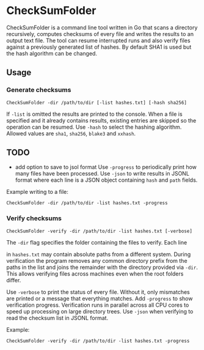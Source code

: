 # CheckSumFolder

CheckSumFolder is a command line tool written in Go that scans a directory
recursively, computes checksums of every file and writes the results to an
output text file. The tool can resume interrupted runs and also verify files
against a previously generated list of hashes. By default SHA1 is used but the
hash algorithm can be changed.

## Usage

### Generate checksums
```
CheckSumFolder -dir /path/to/dir [-list hashes.txt] [-hash sha256]
```
If `-list` is omitted the results are printed to the console. When a file is
specified and it already contains results, existing entries are skipped so the
operation can be resumed. Use `-hash` to select the hashing algorithm. Allowed
values are `sha1`, `sha256`, `blake3` and `xxhash`.


## TODO

- add option to save to jsol format
Use `-progress` to periodically print how many files have been processed.
Use `-json` to write results in JSONL format where each line is a JSON object
containing `hash` and `path` fields.

Example writing to a file:
```
CheckSumFolder -dir /path/to/dir -list hashes.txt -progress
```

### Verify checksums
```
CheckSumFolder -verify -dir /path/to/dir -list hashes.txt [-verbose]
```
The `-dir` flag specifies the folder containing the files to verify. Each line

in `hashes.txt` may contain absolute paths from a different system. During
verification the program removes any common directory prefix from the paths in
the list and joins the remainder with the directory provided via `-dir`. This
allows verifying files across machines even when the root folders differ.

Use `-verbose` to print the status of every file. Without it, only mismatches
are printed or a message that everything matches. Add `-progress` to show
verification progress. Verification runs in parallel across all CPU cores to
speed up processing on large directory trees.
Use `-json` when verifying to read the checksum list in JSONL format.

Example:
```
CheckSumFolder -verify -dir /path/to/dir -list hashes.txt -progress
```

